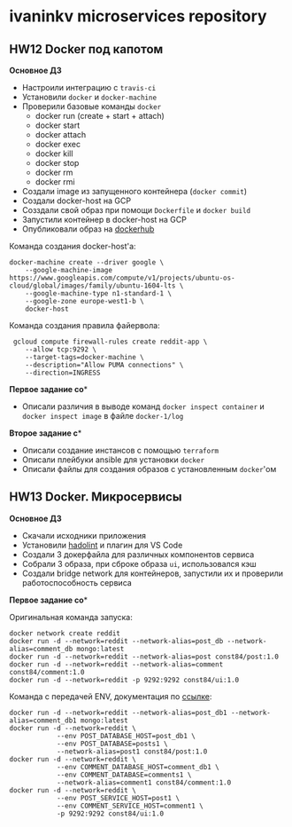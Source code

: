 # ivaninkv microservices repository

## HW12 Docker под капотом

**Основное ДЗ**

* Настроили интеграцию с `travis-ci`
* Установили `docker` и `docker-machine`
* Проверили базовые команды `docker`
    * docker run (create + start + attach)
    * docker start
    * docker attach
    * docker exec
    * docker kill
    * docker stop
    * docker rm
    * docker rmi
* Создали image из запущенного контейнера (`docker commit`)
* Создали docker-host на GCP
* Созздали свой образ при помощи `Dockerfile` и `docker build`
* Запустили контейнер в docker-host на GCP
* Опубликовали образ на [dockerhub](https://hub.docker.com/r/const84/otus-reddit)

Команда создания docker-host'а:
```
docker-machine create --driver google \
    --google-machine-image https://www.googleapis.com/compute/v1/projects/ubuntu-os-cloud/global/images/family/ubuntu-1604-lts \
    --google-machine-type n1-standard-1 \
    --google-zone europe-west1-b \
    docker-host
```

Команда создания правила файервола:
```
 gcloud compute firewall-rules create reddit-app \
    --allow tcp:9292 \
    --target-tags=docker-machine \
    --description="Allow PUMA connections" \
    --direction=INGRESS
```

**Первое задание со***

* Описали различия в выводе команд `docker inspect container` и `docker inspect image` в файле `docker-1/log`

**Второе задание с***

* Описали создание инстансов с помощью `terraform`
* Описали плейбуки ansible для установки `docker`
* Описали файлы для создания образов с установленным `docker`'ом

## HW13 Docker. Микросервисы

**Основное ДЗ**

* Скачали исходники приложения
* Установили [hadolint](https://github.com/hadolint/hadolint) и плагин для VS Code
* Создали 3 докерфайла для различных компонентов сервиса
* Собрали 3 образа, при сброке образа `ui`, использовался кэш
* Создали bridge network для контейнеров, запустили их и проверили работоспособность сервиса

**Первое задание со***

Оригинальная команда запуска:
```
docker network create reddit
docker run -d --network=reddit --network-alias=post_db --network-alias=comment_db mongo:latest
docker run -d --network=reddit --network-alias=post const84/post:1.0
docker run -d --network=reddit --network-alias=comment const84/comment:1.0
docker run -d --network=reddit -p 9292:9292 const84/ui:1.0
```

Команда с передачей ENV, документация по [ссылке](https://docs.docker.com/engine/reference/commandline/run/#set-environment-variables--e---env---env-file):
```
docker run -d --network=reddit --network-alias=post_db1 --network-alias=comment_db1 mongo:latest
docker run -d --network=reddit \
            --env POST_DATABASE_HOST=post_db1 \
            --env POST_DATABASE=posts1 \
            --network-alias=post1 const84/post:1.0
docker run -d --network=reddit \
            --env COMMENT_DATABASE_HOST=comment_db1 \
            --env COMMENT_DATABASE=comments1 \
            --network-alias=comment1 const84/comment:1.0
docker run -d --network=reddit \
            --env POST_SERVICE_HOST=post1 \
            --env COMMENT_SERVICE_HOST=comment1 \
            -p 9292:9292 const84/ui:1.0
```
